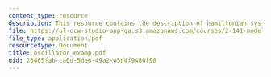 ```yaml
---
content_type: resource
description: This resource contains the description of hamiltonian systems.
file: https://ol-ocw-studio-app-qa.s3.amazonaws.com/courses/2-141-modeling-and-simulation-of-dynamic-systems-fall-2006/23465fabca0d5de649a205d4f9480f90_oscillator_examp.pdf
file_type: application/pdf
resourcetype: Document
title: oscillator_examp.pdf
uid: 23465fab-ca0d-5de6-49a2-05d4f9480f90
---
```

